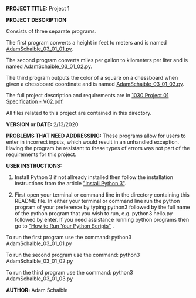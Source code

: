 **PROJECT TITLE:** Project 1

**PROJECT DESCRIPTION:**

Consists of three separate programs. 

The first program converts a height in feet to meters and is named [AdamSchaible_03_01_01.py](https://github.com/AdamSchaible/MSU_Denver/blob/master/CS%201030%20Computer%20Science%20Principles%20(Spring%202020)/Project%201/AdamSchaible_03_01_01.py).

The second program converts miles per gallon to kilometers per liter and is named [AdamSchaible_03_01_02.py](https://github.com/AdamSchaible/MSU_Denver/blob/master/CS%201030%20Computer%20Science%20Principles%20(Spring%202020)/Project%201/AdamSchaible_03_01_02.py).

The third program outputs the color of a square on a chessboard when given a chessboard coordinate and is named [AdamSchaible_03_01_03.py](https://github.com/AdamSchaible/MSU_Denver/blob/master/CS%201030%20Computer%20Science%20Principles%20(Spring%202020)/Project%201/AdamSchaible_03_01_03.py).

The full project description and requirements are in [1030 Project 01 Specification - V02.pdf](https://github.com/AdamSchaible/MSU_Denver/blob/master/CS%201030%20Computer%20Science%20Principles%20(Spring%202020)/Project%201/1030%20Project%2001%20Specification%20-%20V02.pdf).

All files related to this project are contained in this directory.

**VERSION or DATE:** 2/13/2020

**PROBLEMS THAT NEED ADDRESSING:** These programs allow for users to enter in incorrect inputs, which would result in an unhandled exception. Having the program be resistant to these types of errors was not part of the requirements for this project.

**USER INSTRUCTIONS:** 
1) Install Python 3 if not allready installed then follow the installation instructions from the article ["Install Python 3"](https://installpython3.com/).

2) First open your terminal or command line in the directory containing this README file. In either your terminal or command line run the python program of your preference by typing python3 followed by the full name of the python program that you wish to run, e.g. python3 hello.py followed by enter. If you need assistance running python programs then go to ["How to Run Your Python Scripts"](https://realpython.com/run-python-scripts/) .

To run the first program use the command:
python3 AdamSchaible_03_01_01.py

To run the second program use the command:
python3 AdamSchaible_03_01_02.py

To run the third program use the command:
python3 AdamSchaible_03_01_03.py

**AUTHOR:** Adam Schaible

